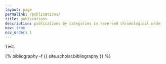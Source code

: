 ```yaml
---
layout: page
permalink: /publications/
title: publications
description: publications by categories in reversed chronological order. generated by jekyll-scholar.
nav: true
nav_order: 1
---
```

<!-- _pages/publications.md -->
Test.
<div class="publications">

{% bibliography -f {{ site.scholar.bibliography }} %}

</div>
